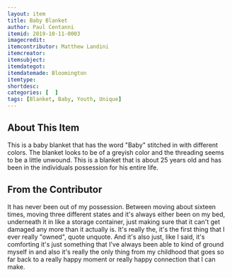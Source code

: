 ```yaml
---
layout: item
title: Baby Blanket
author: Paul Centanni
itemid: 2019-10-11-0003
imagecredit: 
itemcontributor: Matthew Landini
itemcreator: 
itemsubject: 
itemdategot: 
itemdatemade: Bloomington
itemtype: 
shortdesc: 
categories: [  ]
tags: [Blanket, Baby, Youth, Unique]
---
```

## About This Item
This is a baby blanket that has the word "Baby" stitched in with different colors.  The blanket looks to be of a greyish color and the threading seems to be a little unwound.  This is a blanket that is about 25 years old and has been in the individuals possession for his entire life.

## From the Contributor
It has never been out of my possession. Between moving about sixteen times, moving three different states and it's always either been on my bed, underneath it in like a storage container, just making sure that it can't get damaged any more than it actually is. It's really the, it's the first thing that I ever really "owned", quote unquote. And it's also just, like I said, it's comforting it's just something that I've always been able to kind of ground myself in and also it's really the only thing from my childhood that goes so far back to a really happy moment or really happy connection that I can make. 
